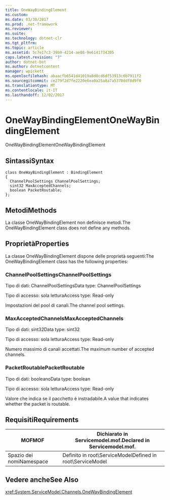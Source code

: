 ```yaml
---
title: OneWayBindingElement
ms.custom: 
ms.date: 03/30/2017
ms.prod: .net-framework
ms.reviewer: 
ms.suite: 
ms.technology: dotnet-clr
ms.tgt_pltfrm: 
ms.topic: article
ms.assetid: 5c7e17c3-39b9-4214-ae08-9e6141734305
caps.latest.revision: "7"
author: dotnet-bot
ms.author: dotnetcontent
manager: wpickett
ms.openlocfilehash: abaacfb6541d41019a8d0cd6df53913c6b7911f2
ms.sourcegitcommit: ce279f2d7fe2220e6ea0a25a8a7a5370ddf8d9f0
ms.translationtype: MT
ms.contentlocale: it-IT
ms.lasthandoff: 12/02/2017
---
```

# <a name="onewaybindingelement"></a><span data-ttu-id="aee69-102">OneWayBindingElement</span><span class="sxs-lookup"><span data-stu-id="aee69-102">OneWayBindingElement</span></span>
<span data-ttu-id="aee69-103">OneWayBindingElement</span><span class="sxs-lookup"><span data-stu-id="aee69-103">OneWayBindingElement</span></span>  
  
## <a name="syntax"></a><span data-ttu-id="aee69-104">Sintassi</span><span class="sxs-lookup"><span data-stu-id="aee69-104">Syntax</span></span>  
  
```  
class OneWayBindingElement : BindingElement  
{  
  ChannelPoolSettings ChannelPoolSettings;  
  sint32 MaxAcceptedChannels;  
  boolean PacketRoutable;  
};  
```  
  
## <a name="methods"></a><span data-ttu-id="aee69-105">Metodi</span><span class="sxs-lookup"><span data-stu-id="aee69-105">Methods</span></span>  
 <span data-ttu-id="aee69-106">La classe OneWayBindingElement non definisce metodi.</span><span class="sxs-lookup"><span data-stu-id="aee69-106">The OneWayBindingElement class does not define any methods.</span></span>  
  
## <a name="properties"></a><span data-ttu-id="aee69-107">Proprietà</span><span class="sxs-lookup"><span data-stu-id="aee69-107">Properties</span></span>  
 <span data-ttu-id="aee69-108">La classe OneWayBindingElement dispone delle proprietà seguenti:</span><span class="sxs-lookup"><span data-stu-id="aee69-108">The OneWayBindingElement class has the following properties:</span></span>  
  
### <a name="channelpoolsettings"></a><span data-ttu-id="aee69-109">ChannelPoolSettings</span><span class="sxs-lookup"><span data-stu-id="aee69-109">ChannelPoolSettings</span></span>  
 <span data-ttu-id="aee69-110">Tipo di dati: ChannelPoolSettings</span><span class="sxs-lookup"><span data-stu-id="aee69-110">Data type: ChannelPoolSettings</span></span>  
  
 <span data-ttu-id="aee69-111">Tipo di accesso: sola lettura</span><span class="sxs-lookup"><span data-stu-id="aee69-111">Access type: Read-only</span></span>  
  
 <span data-ttu-id="aee69-112">Impostazioni del pool di canali.</span><span class="sxs-lookup"><span data-stu-id="aee69-112">The channel pool settings.</span></span>  
  
### <a name="maxacceptedchannels"></a><span data-ttu-id="aee69-113">MaxAcceptedChannels</span><span class="sxs-lookup"><span data-stu-id="aee69-113">MaxAcceptedChannels</span></span>  
 <span data-ttu-id="aee69-114">Tipo di dati: sint32</span><span class="sxs-lookup"><span data-stu-id="aee69-114">Data type: sint32</span></span>  
  
 <span data-ttu-id="aee69-115">Tipo di accesso: sola lettura</span><span class="sxs-lookup"><span data-stu-id="aee69-115">Access type: Read-only</span></span>  
  
 <span data-ttu-id="aee69-116">Numero massimo di canali accettati.</span><span class="sxs-lookup"><span data-stu-id="aee69-116">The maximum number of accepted channels.</span></span>  
  
### <a name="packetroutable"></a><span data-ttu-id="aee69-117">PacketRoutable</span><span class="sxs-lookup"><span data-stu-id="aee69-117">PacketRoutable</span></span>  
 <span data-ttu-id="aee69-118">Tipo di dati: booleano</span><span class="sxs-lookup"><span data-stu-id="aee69-118">Data type: boolean</span></span>  
  
 <span data-ttu-id="aee69-119">Tipo di accesso: sola lettura</span><span class="sxs-lookup"><span data-stu-id="aee69-119">Access type: Read-only</span></span>  
  
 <span data-ttu-id="aee69-120">Valore che indica se il pacchetto è instradabile.</span><span class="sxs-lookup"><span data-stu-id="aee69-120">A value that indicates whether the packet is routable.</span></span>  
  
## <a name="requirements"></a><span data-ttu-id="aee69-121">Requisiti</span><span class="sxs-lookup"><span data-stu-id="aee69-121">Requirements</span></span>  
  
|<span data-ttu-id="aee69-122">MOF</span><span class="sxs-lookup"><span data-stu-id="aee69-122">MOF</span></span>|<span data-ttu-id="aee69-123">Dichiarato in Servicemodel.mof.</span><span class="sxs-lookup"><span data-stu-id="aee69-123">Declared in Servicemodel.mof.</span></span>|  
|---------|-----------------------------------|  
|<span data-ttu-id="aee69-124">Spazio dei nomi</span><span class="sxs-lookup"><span data-stu-id="aee69-124">Namespace</span></span>|<span data-ttu-id="aee69-125">Definito in root\ServiceModel</span><span class="sxs-lookup"><span data-stu-id="aee69-125">Defined in root\ServiceModel</span></span>|  
  
## <a name="see-also"></a><span data-ttu-id="aee69-126">Vedere anche</span><span class="sxs-lookup"><span data-stu-id="aee69-126">See Also</span></span>  
 <xref:System.ServiceModel.Channels.OneWayBindingElement>
